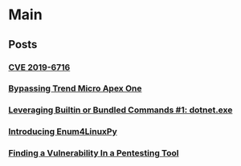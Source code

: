 # Main

## Posts

### [CVE 2019-6716](Posts/cve_2019-6716.md)
### [Bypassing Trend Micro Apex One](Posts/Bypassing_Trend_Micro_Apex_One.md)
### [Leveraging Builtin or Bundled Commands #1: dotnet.exe](Posts/leveraging_dotnet_command.md)
### [Introducing Enum4LinuxPy](Posts/enum4linuxpy.md)
### [Finding a Vulnerability In a Pentesting Tool](Posts/)
